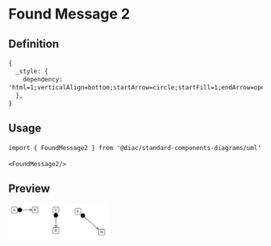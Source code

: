 # Found Message 2

## Definition

```
{
  _style: { 
    dependency: 'html=1;verticalAlign=bottom;startArrow=circle;startFill=1;endArrow=open;startSize=6;endSize=8;curved=0;rounded=0;',
  },
}
```

## Usage

```
import { FoundMessage2 } from '@diac/standard-components-diagrams/uml'

<FoundMessage2/>
```

## Preview

<img src="./found-message-2.png" width="200"/>
